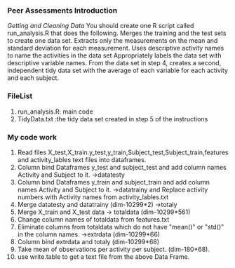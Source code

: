### Peer Assessments Introduction
*Getting and Cleaning Data*
You should create one R script called run_analysis.R that does the following. 
Merges the training and the test sets to create one data set.
Extracts only the measurements on the mean and standard deviation for each measurement. 
Uses descriptive activity names to name the activities in the data set
Appropriately labels the data set with descriptive variable names. 
From the data set in step 4, creates a second, independent tidy data set with the average of each variable for each activity and each subject.

### FileList
1. run_analysis.R: main code
2. TidyData.txt :the tidy data set created in step 5 of the instructions

### My code work
1. Read files X_test,X_train.y_test,y_train,Subject_test,Subject_train,features and activity_lables text files into dataframes.
2. Column bind Dataframes y_test and subject_test and add column names Activity and Subject to it. ->datatesty
3. Column bind Dataframes y_train and subject_train and add column names Activity and Subject to it. ->datatrainy
and Replace activity numbers with Activity names from activity_lables.txt
4. Merge datatesty and datatrainy (dim-10299*2) ->totaly
5. Merge X_train and X_test data -> totaldata (dim-10299*561)
6. Change column names of totaldata from features.txt
7. Eliminate columns from totaldata which do not have "mean()" or "std()" in the column names. ->extrdata (dim-10299*66)
8. Column bind extrdata and totaly (dim-10299*68)
9. Take mean of observations per activity per subject. (dim-180*68). 
10. use write.table to get a text file from the above Data Frame.

